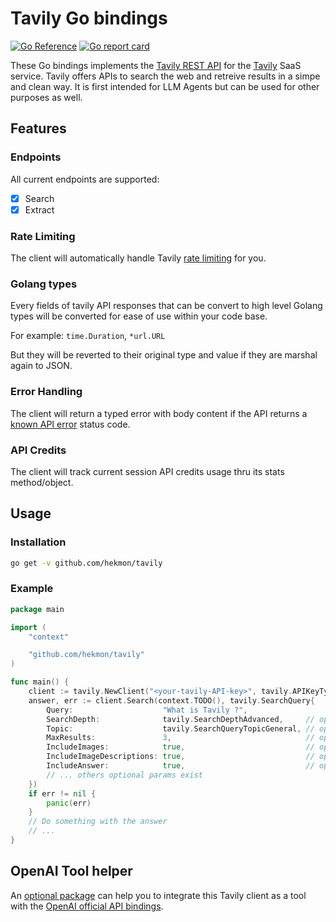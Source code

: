 # Tavily Go bindings

[![Go Reference](https://pkg.go.dev/badge/github.com/hekmon/tavily.svg)](https://pkg.go.dev/github.com/hekmon/tavily) [![Go report card](https://goreportcard.com/badge/github.com/hekmon/tavily)](https://goreportcard.com/report/github.com/hekmon/tavily)

These Go bindings implements the [Tavily REST API](https://docs.tavily.com/docs/rest-api/api-reference) for the [Tavily](https://tavily.com/) SaaS service. Tavily offers APIs to search the web and retreive results in a simpe and clean way. It is first intended for LLM Agents but can be used for other purposes as well.

## Features

### Endpoints

All current endpoints are supported:

- [x] Search
- [x] Extract

### Rate Limiting

The client will automatically handle Tavily [rate limiting](https://docs.tavily.com/docs/rest-api/api-reference#rate-limiting) for you.

### Golang types

Every fields of tavily API responses that can be convert to high level Golang types will be converted for ease of use within your code base.

For example: `time.Duration`, `*url.URL`

But they will be reverted to their original type and value if they are marshal again to JSON.

### Error Handling

The client will return a typed error with body content if the API returns a [known API error](https://docs.tavily.com/docs/rest-api/api-reference#error-codes) status code.

### API Credits

The client will track current session API credits usage thru its stats method/object.

## Usage

### Installation

```bash
go get -v github.com/hekmon/tavily
```

### Example

```go
package main

import (
	"context"

	"github.com/hekmon/tavily"
)

func main() {
	client := tavily.NewClient("<your-tavily-API-key>", tavily.APIKeyTypeDev, nil)
	answer, err := client.Search(context.TODO(), tavily.SearchQuery{
		Query:                    "What is Tavily ?",
		SearchDepth:              tavily.SearchDepthAdvanced,     // optional
		Topic:                    tavily.SearchQueryTopicGeneral, // optional
		MaxResults:               3,                              // optional
		IncludeImages:            true,                           // optional
		IncludeImageDescriptions: true,                           // optional
		IncludeAnswer:            true,                           // optional but recommended for LLMs agents
        // ... others optional params exist
	})
	if err != nil {
		panic(err)
	}
    // Do something with the answer
    // ...
}
```

## OpenAI Tool helper

An [optional package](https://github.com/hekmon/tavily/tree/main/tools) can help you to integrate this Tavily client as a tool with the [OpenAI official API bindings](https://github.com/openai/openai-go).
